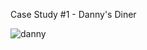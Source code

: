 Case Study #1 - Danny's Diner

![danny](https://user-images.githubusercontent.com/72542241/155886269-12928bb7-71d1-4473-bbe0-e03f2dcd3bc7.png)
